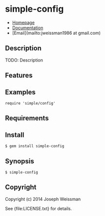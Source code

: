 # simple-config

* [Homepage](https://rubygems.org/gems/simple-config)
* [Documentation](http://rubydoc.info/gems/simple-config/frames)
* [Email](mailto:jweissman1986 at gmail.com)

## Description

TODO: Description

## Features

## Examples

    require 'simple/config'

## Requirements

## Install

    $ gem install simple-config

## Synopsis

    $ simple-config

## Copyright

Copyright (c) 2014 Joseph Weissman

See {file:LICENSE.txt} for details.
